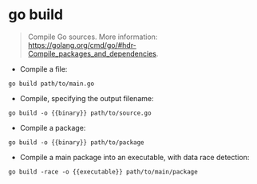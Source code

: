 # go build

> Compile Go sources.
> More information: <https://golang.org/cmd/go/#hdr-Compile_packages_and_dependencies>.

- Compile a file:

`go build path/to/main.go`

- Compile, specifying the output filename:

`go build -o {{binary}} path/to/source.go`

- Compile a package:

`go build -o {{binary}} path/to/package`

- Compile a main package into an executable, with data race detection:

`go build -race -o {{executable}} path/to/main/package`
